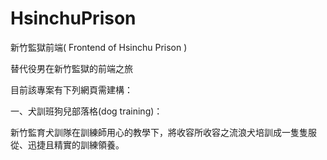 # HsinchuPrison
新竹監獄前端( Frontend of Hsinchu Prison )

替代役男在新竹監獄的前端之旅

目前該專案有下列網頁需建構：

一、犬訓班狗兒部落格(dog training)：

新竹監育犬訓隊在訓練師用心的教學下，將收容所收容之流浪犬培訓成一隻隻服從、迅捷且精實的訓練領養。


